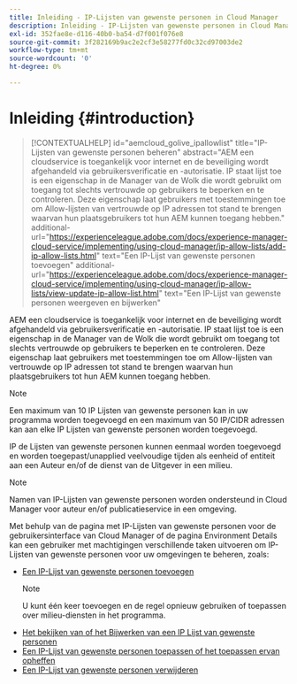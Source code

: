 ```yaml
---
title: Inleiding - IP-Lijsten van gewenste personen in Cloud Manager
description: Inleiding - IP-Lijsten van gewenste personen in Cloud Manager
exl-id: 352fae8e-d116-40b0-ba54-d7f001f076e8
source-git-commit: 3f282169b9ac2e2cf3e58277fd0c32cd97003de2
workflow-type: tm+mt
source-wordcount: '0'
ht-degree: 0%

---
```


# Inleiding {#introduction}

>[!CONTEXTUALHELP]
>id="aemcloud_golive_ipallowlist"
>title="IP-Lijsten van gewenste personen beheren"
>abstract="AEM een cloudservice is toegankelijk voor internet en de beveiliging wordt afgehandeld via gebruikersverificatie en -autorisatie. IP staat lijst toe is een eigenschap in de Manager van de Wolk die wordt gebruikt om toegang tot slechts vertrouwde op gebruikers te beperken en te controleren. Deze eigenschap laat gebruikers met toestemmingen toe om Allow-lijsten van vertrouwde op IP adressen tot stand te brengen waarvan hun plaatsgebruikers tot hun AEM kunnen toegang hebben."
>additional-url="https://experienceleague.adobe.com/docs/experience-manager-cloud-service/implementing/using-cloud-manager/ip-allow-lists/add-ip-allow-lists.html" text="Een IP-Lijst van gewenste personen toevoegen"
>additional-url="https://experienceleague.adobe.com/docs/experience-manager-cloud-service/implementing/using-cloud-manager/ip-allow-lists/view-update-ip-allow-list.html" text="Een IP-Lijst van gewenste personen weergeven en bijwerken"

AEM een cloudservice is toegankelijk voor internet en de beveiliging wordt afgehandeld via gebruikersverificatie en -autorisatie. IP staat lijst toe is een eigenschap in de Manager van de Wolk die wordt gebruikt om toegang tot slechts vertrouwde op gebruikers te beperken en te controleren. Deze eigenschap laat gebruikers met toestemmingen toe om Allow-lijsten van vertrouwde op IP adressen tot stand te brengen waarvan hun plaatsgebruikers tot hun AEM kunnen toegang hebben.

>[!NOTE]
>Een maximum van 10 IP Lijsten van gewenste personen kan in uw programma worden toegevoegd en een maximum van 50 IP/CIDR adressen kan aan elke IP Lijsten van gewenste personen worden toegevoegd.

IP de Lijsten van gewenste personen kunnen eenmaal worden toegevoegd en worden toegepast/unapplied veelvoudige tijden als eenheid of entiteit aan een Auteur en/of de dienst van de Uitgever in een milieu.

>[!NOTE]
>Namen van IP-Lijsten van gewenste personen worden ondersteund in Cloud Manager voor auteur en/of publicatieservice in een omgeving.

Met behulp van de pagina met IP-Lijsten van gewenste personen voor de gebruikersinterface van Cloud Manager of de pagina Environment Details kan een gebruiker met machtigingen verschillende taken uitvoeren om IP-Lijsten van gewenste personen voor uw omgevingen te beheren, zoals:

* [Een IP-Lijst van gewenste personen toevoegen](/help/implementing/cloud-manager/ip-allow-lists/add-ip-allow-lists.md)
   >[!NOTE]
   > U kunt één keer toevoegen en de regel opnieuw gebruiken of toepassen over milieu-diensten in het programma.
* [Het bekijken van of het Bijwerken van een IP Lijst van gewenste personen](/help/implementing/cloud-manager/ip-allow-lists/view-update-ip-allow-list.md)
* [Een IP-Lijst van gewenste personen toepassen of het toepassen ervan opheffen](/help/implementing/cloud-manager/ip-allow-lists/apply-allow-list.md)
* [Een IP-Lijst van gewenste personen verwijderen](/help/implementing/cloud-manager/ip-allow-lists/delete-ip-allow-list.md)
